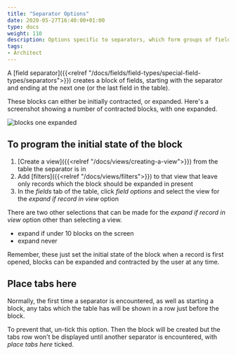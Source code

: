 ```yaml
---
title: "Separator Options"
date: 2020-05-27T16:40:00+01:00
type: docs
weight: 110
description: Options specific to separators, which form groups of fields into blocks
tags:
- Architect
---
```

A [field separator]({{<relref "/docs/fields/field-types/special-field-types/separators">}}) creates a block of fields, starting with the separator and ending at the next one (or the last field in the table).

These blocks can either be initially contracted, or expanded. Here's a screenshot showing a number of contracted blocks, with one expanded.

![blocks one expanded](/blocks-one-expanded.png)

## To program the initial state of the block
1. [Create a view]({{<relref "/docs/views/creating-a-view">}}) from the table the separator is in
2. Add [filters]({{<relref "/docs/views/filters">}}) to that view that leave only records which the block should be expanded in present
3. In the _fields_ tab of the table, click _field options_ and select the view for the _expand if record in view_ option

There are two other selections that can be made for the _expand if record in view_ option other than selecting a view.
* expand if under 10 blocks on the screen
* expand never

Remember, these just set the initial state of the block when a record is first opened, blocks can be expanded and contracted by the user at any time.

## Place tabs here
Normally, the first time a separator is encountered, as well as starting a block, any tabs which the table has will be shown in a row just before the block.

To prevent that, un-tick this option. Then the block will be created but the tabs row won't be displayed until another separator is encountered, with _place tabs here_ ticked.
